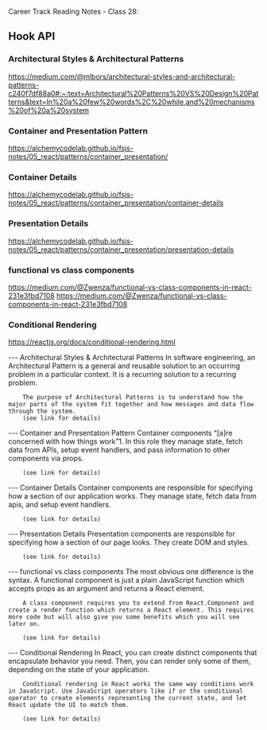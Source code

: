 Career Track Reading Notes - Class 28:
## Hook API

### Architectural Styles & Architectural Patterns
https://medium.com/@mlbors/architectural-styles-and-architectural-patterns-c240f7df88a0#:~:text=Architectural%20Patterns%20VS%20Design%20Patterns&text=In%20a%20few%20words%2C%20while,and%20mechanisms%20of%20a%20system

### Container and Presentation Pattern
https://alchemycodelab.github.io/fsjs-notes/05_react/patterns/container_presentation/

### Container Details
https://alchemycodelab.github.io/fsjs-notes/05_react/patterns/container_presentation/container-details

### Presentation Details
https://alchemycodelab.github.io/fsjs-notes/05_react/patterns/container_presentation/presentation-details

### functional vs class components
https://medium.com/@Zwenza/functional-vs-class-components-in-react-231e3fbd7108
https://medium.com/@Zwenza/functional-vs-class-components-in-react-231e3fbd7108

### Conditional Rendering
https://reactjs.org/docs/conditional-rendering.html

--- Architectural Styles & Architectural Patterns
        In software engineering, an Architectural Pattern is a general and reusable solution to an occurring problem in a particular context. It is a recurring solution to a recurring problem.

        The purpose of Architectural Patterns is to understand how the major parts of the system fit together and how messages and data flow through the system.
        (see link for details)

--- Container and Presentation Pattern
        Container components “[a]re concerned with how things work”1. In this role they manage state, fetch data from APIs, setup event handlers, and pass information to other components via props.

        (see link for details)

--- Container Details
        Container components are responsible for specifying how a section of our application works. They manage state, fetch data from apis, and setup event handlers.

        (see link for details)

--- Presentation Details
        Presentation components are responsible for specifying how a section of our page looks. They create DOM and styles.

        (see link for details)

--- functional vs class components
        The most obvious one difference is the syntax. A functional component is just a plain JavaScript function which accepts props as an argument and returns a React element.

        A class component requires you to extend from React.Component and create a render function which returns a React element. This requires more code but will also give you some benefits which you will see later on.

        (see link for details)

--- Conditional Rendering
        In React, you can create distinct components that encapsulate behavior you need. Then, you can render only some of them, depending on the state of your application.

        Conditional rendering in React works the same way conditions work in JavaScript. Use JavaScript operators like if or the conditional operator to create elements representing the current state, and let React update the UI to match them.

        (see link for details)
